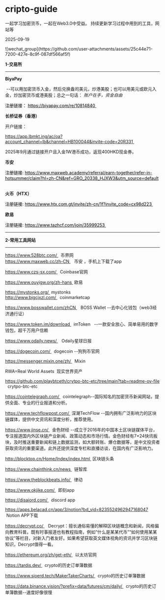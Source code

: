 # cripto-guide
一起学习加密货币，一起在Web3.0中受益。
持续更新学习过程中用到的工具，网站等



<p>
	2025-09-19
</p>
![wechat_group](https://github.com/user-attachments/assets/25c44e71-7200-427e-8c9f-087df566af5f)


<p>
	<strong>
		1-交易所
	</strong>
</p>
<hr>
<p>
	<strong>
		BiyaPay
	</strong>
</p>
<p>
	&nbsp;--可以用加密货币入金，然后兑换盎司美元，炒港美股；也可以用美元或欧元入金，炒加密货币或港美股；总之一句话：
	<span style="background-color:rgb(255,255,255);color:rgb(25,27,31);">
		<i>
			账户在手，资金自由
		</i>
	</span>
</p>
<p>
	<span style="color:rgb(0,0,0);">
		注册链接：
	</span>
	<a href="https://biyapay.com/re/10814840">
		<span style="color:rgb(0,0,0);">
			https://biyapay.com/re/10814840
		</span>
	</a>
	<span style="color:rgb(0,0,0);">
		 &nbsp;
	</span>
</p>
<p>
	<strong>
		长桥证券（香港）
	</strong>
</p>
<p>
	开户链接：
</p>
<p>
	<a href="https://app.lbmkt.ing/ac/oa?account_channel=lb&amp;channel=HB100044&amp;invite-code=20R331">
		https://app.lbmkt.ing/ac/oa?account_channel=lb&amp;channel=HB100044&amp;invite-code=20R331
	</a>
	&nbsp;
</p>
<p>
	2025年9月通过链接开户且入金1W港币成功，返现400HKD现金券。
</p>
<p>
	<strong>
		币安
	</strong>
</p>
<p>
	<span style="color:rgb(0,0,0);">
		注册链接: 
	</span>
	<a href="https://www.maxweb.academy/referral/earn-together/refer-in-hotsummer/claim?hl=zh-CN&amp;ref=GRO_20338_HJXW3&amp;utm_source=default">
		<span style="color:rgb(0,0,0);">
			https://www.maxweb.academy/referral/earn-together/refer-in-hotsummer/claim?hl=zh-CN&amp;ref=GRO_20338_HJXW3&amp;utm_source=default
		</span>
	</a>
	<span style="color:rgb(0,0,0);">
		&nbsp;
	</span>
</p>
<p>
	<strong>
		火币（HTX）
	</strong>
</p>
<p>
	<span style="color:rgb(0,0,0);">
		注册链接: 
	</span>
	<a href="https://www.htx.com.gt/invite/zh-cn/1f?invite_code=cx98d223">
		<span style="color:rgb(0,0,0);">
			https://www.htx.com.gt/invite/zh-cn/1f?invite_code=cx98d223
		</span>
	</a>
	<span style="color:rgb(0,0,0);">
		&nbsp;
	</span>
</p>

<p>
	<strong>
		欧易
	</strong>
</p>
<p>
	<span style="color:rgb(0,0,0);">
		注册链接: 
	</span>
	<a href="https://www.tazhcf.com/join/35999253">
		<span style="color:rgb(0,0,0);">
			https://www.tazhcf.com/join/35999253
		</span>
	</a>
	<span style="color:rgb(0,0,0);">
		&nbsp;
	</span>
</p>

<hr>

<p>
	<strong>
		2-常用工具网站
	</strong>
</p>
<hr>
<p>
	<a href="https://www.528btc.com/">
		https://www.528btc.com/
	</a>
	 &nbsp; 币界网
	<br>
	<a href="https://www.maxweb.cc/zh-CN">
		https://www.maxweb.cc/zh-CN
	</a>
	 &nbsp; &nbsp;币安 ，手机上下载了app
</p>
<p>
	<a href="https://www.czs-sx.com/">
		https://www.czs-sx.com/
	</a>
	 &nbsp; Coinbase官网
</p>
<p>
	<a href="https://www.ouyigw.org/zh-hans">
		https://www.ouyigw.org/zh-hans
	</a>
	 &nbsp;欧易
</p>
<p>
	<a href="https://mystonks.org/">
		https://mystonks.org/
	</a>
	 &nbsp;mystonks&nbsp;
	<br>
	<a href="http://www.bjgcjxzl.com/">
		http://www.bjgcjxzl.com/
	</a>
	 &nbsp; coinmarketcap
</p>
<p>
	<a href="https://www.bosswallet.com/zhCN">
		https://www.bosswallet.com/zhCN
	</a>
	 &nbsp; &nbsp;BOSS Wallet --去中心化钱包（web3经济通行证）
</p>
<p>
	<a href="https://www.token.im/download">
		https://www.token.im/download
	</a>
	 &nbsp; imToken &nbsp; --一款安全放心、简单易用的数字钱包，超千万用户信赖
</p>
<p>
	<a href="https://www.odaily.news/">
		https://www.odaily.news/
	</a>
	 &nbsp; &nbsp;Odaily星球日报
</p>
<p>
	<a href="https://dogecoin.com/">
		https://dogecoin.com/
	</a>
	 &nbsp; dogecoin --狗狗币官网
</p>
<p>
	<a href="https://messenger.mixin.one/zh/">
		https://messenger.mixin.one/zh/
	</a>
	 &nbsp; Mixin
</p>
<p>
	RWA=Real World Assets &nbsp;现实世界资产
</p>
<p>
	<a href="https://github.com/playbtceth/crytpo-btc-etc/tree/main?tab=readme-ov-file">
		https://github.com/playbtceth/crytpo-btc-etc/tree/main?tab=readme-ov-file
	</a>
	 &nbsp; crytpo-btc-etc
</p>
<p>
	<a href="https://cointelegraph.com/">
		https://cointelegraph.com/
	</a>
	 &nbsp; cointelegraph--国际知名的加密货币新闻网站，提供全面、专业的行业报道和分析。
</p>
<p>
	<a href="https://www.techflowpost.com/">
		https://www.techflowpost.com/
	</a>
	 &nbsp;深潮TechFlow --国内拥有广泛影响力的区块链媒体，提供中文资讯和深度分析，推荐使用。
</p>
<p>
	<a href="https://www.jinse.cn/">
		https://www.jinse.cn/
	</a>
	 &nbsp; 金色财经 --成立于2016年的中国本土区块链媒体平台，专注报道国内外区块链产业新闻、政策动态和市场行情。金色财经有7×24快讯板块，及时推送重要新闻和链上数据监测，如大额转账、爆仓数据等，是中文投资者获取资讯的重要渠道。此外还提供深度专栏和直播访谈，在国内有广泛影响力。
</p>
<p>
	<a href="http://blocktop.cn/Home/Index/index.html">
		http://blocktop.cn/Home/Index/index.html
	</a>
	 &nbsp;区块链头条
</p>
<p>
	<a href="https://www.chainthink.cn/news">
		https://www.chainthink.cn/news
	</a>
	 &nbsp; 链智库
</p>
<p>
	<a href="https://www.theblockbeats.info/">
		https://www.theblockbeats.info/
	</a>
	 &nbsp; 律动
</p>
<p>
	<a href="https://www.okjike.com/">
		https://www.okjike.com/
	</a>
	 &nbsp; 即刻app
</p>
<p>
	<a href="https://disaiord.com/">
		https://disaiord.com/
	</a>
	 &nbsp; discord app
</p>

<p>
	<a href="https://apps.belacad.cn/app/3/notion?bd_vid=8235524962947168047">
		https://apps.belacad.cn/app/3/notion?bd_vid=8235524962947168047
	</a>
	 &nbsp;Notion APP下载
</p>
<p>
	<a href="https://decrypt.co/">
		https://decrypt.co/
	</a>
	 &nbsp; &nbsp;Decrypt：擅长通俗易懂的解释区块链概念和新闻，风格偏向教育科普。既有时事报道也有教程指南，例如“什么是某某代币”“如何使用某某协议”等栏目，对新入门者友好。如果希望获取英文媒体视角的资讯并学习区块链知识，Decrypt值得一看。
</p>
<p>
	<a href="https://ethereum.org/zh/get-eth/">
		https://ethereum.org/zh/get-eth/
	</a>
	 &nbsp; 以太坊官网 &nbsp;
</p>
<p>
	<a href="https://tardis.dev/">
		https://tardis.dev/
	</a>
	 &nbsp; crypto的历史订单簿数据
</p>
<p>
	<a href="https://www.sjoerd.tech/MakerTakerCharts/">
		https://www.sjoerd.tech/MakerTakerCharts/
	</a>
	 &nbsp; crypto的历史订单簿数据
</p>
<p>
	<a href="https://data.binance.vision/?prefix=data/futures/cm/daily/">
		https://data.binance.vision/?prefix=data/futures/cm/daily/
	</a>
	 &nbsp; crypto的历史订单簿数据--速度好像很慢
</p>
<p>
	&nbsp;
</p>
<p>
	&nbsp;
</p>
<h2>
	&nbsp;
</h2>
<p>
	&nbsp;
</p>

